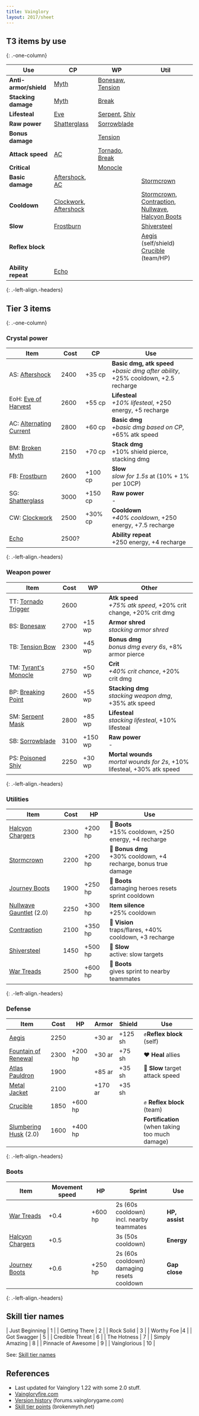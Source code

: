 ```yaml
---
title: Vainglory
layout: 2017/sheet
---
```


## T3 items by use
{: .-one-column}

| Use                   | CP                                | WP                           | Util                                                                           |
| ---                   | ---                               | ---                          | ---                                                                            |
| __Anti-armor/shield__ | [Myth][BM]                        | [Bonesaw][BS], [Tension][TB] |                                                                                |
| __Stacking damage__   | [Myth][BM]                        | [Break][BP]                  |                                                                                |
| __Lifesteal__         | [Eve][Eve]                        | [Serpent][SM], [Shiv][PS]    |                                                                                |
| __Raw power__         | [Shatterglass][SG]                | [Sorrowblade][SB]            |                                                                                |
| __Bonus damage__      |                                   | [Tension][TB]                |                                                                                |
| __Attack speed__      | [AC][AC]                          | [Tornado][TT], [Break][BP]   |                                                                                |
| __Critical__          |                                   | [Monocle][TM]                |                                                                                |
| __Basic damage__      | [Aftershock][AS], [AC][AC]        |                              | [Stormcrown][SC]                                                               |
| __Cooldown__          | [Clockwork][CW], [Aftershock][AS] |                              | [Stormcrown][SC], [Contraption][Con], [Nullwave][Null], [Halcyon Boots][HBoot] |
| __Slow__              | [Frostburn][FB]                   |                              | [Shiversteel][SS]                                                              |
| __Reflex block__      |                                   |                              | [Aegis][Aegis] (self/shield) <br> [Crucible][Cru] (team/HP)                    |
| __Ability repeat__    | [Echo][Echo]                      |                              |                                                                                |
{: .-left-align.-headers}

## Tier 3 items
{: .-one-column}

### Crystal power

| Item                          | Cost  | CP      | Use                                                                                    |
| ----                          | ---   | ---     | ---                                                                                    |
| AS: [Aftershock][AS]          | 2400  | +35 cp  | __Basic dmg, atk speed__ <br> *+basic dmg after ability*, +25% cooldown, +2.5 recharge |
| EoH: [Eve of Harvest][Eve]    | 2600  | +55 cp  | __Lifesteal__            <br> *+10% lifesteal*, +250 energy, +5 recharge               |
| AC: [Alternating Current][AC] | 2800  | +60 cp  | __Basic dmg__            <br> *+basic dmg based on CP*, +65% atk speed                 |
| BM: [Broken Myth][BM]         | 2150  | +70 cp  | __Stack dmg__            <br> +10% shield pierce, stacking dmg                         |
| FB: [Frostburn][FB]           | 2600  | +100 cp | __Slow__                 <br> *slow for 1.5s* at (10% + 1% per 10CP)                   |
| SG: [Shatterglass][SG]        | 3000  | +150 cp | __Raw power__            <br> -                                                        |
| CW: [Clockwork][CW]           | 2500  | +30% cp | __Cooldown__             <br> *+40% cooldown*, +250 energy, +7.5 recharge              |
| [Echo][Echo]                  | 2500? |         | __Ability repeat__       <br> +250 energy, +4 recharge                                 |
{: .-left-align.-headers}

[AS]: http://www.vaingloryfire.com/vainglory/wiki/items/aftershock
[AC]: http://www.vaingloryfire.com/vainglory/wiki/items/alternating-current
[Eve]: http://www.vaingloryfire.com/vainglory/wiki/items/eve-of-harvest
[SG]: http://www.vaingloryfire.com/vainglory/wiki/items/shatterglass
[BM]: http://www.vaingloryfire.com/vainglory/wiki/items/broken-myth
[CW]: http://www.vaingloryfire.com/vainglory/wiki/items/clockwork
[FB]: http://www.vaingloryfire.com/vainglory/wiki/items/frostburn
[Echo]: http://www.vaingloryfire.com/vainglory/wiki/items/echo

### Weapon power

| Item                       | Cost | WP      | Other                                                                         |
| ----                       | ---  | ---     | ---                                                                           |
| TT: [Tornado Trigger][TT]  | 2600 |         | __Atk speed__    <br> *+75% atk speed*, +20% crit change, +20% crit dmg       |
| BS: [Bonesaw][BS]          | 2700 | +15 wp  | __Armor shred__  <br> *stacking armor shred*                                  |
| TB: [Tension Bow][TB]      | 2300 | +45 wp  | __Bonus dmg__    <br> *bonus dmg every 6s*, +8% armor pierce                  |
| TM: [Tyrant's Monocle][TM] | 2750 | +50 wp  | __Crit__         <br> *+40% crit chance*, +20% crit dmg                       |
| BP: [Breaking Point][BP]   | 2600 | +55 wp  | __Stacking dmg__ <br> *stacking weapon dmg*, +35% atk speed                   |
| SM: [Serpent Mask][SM]     | 2800 | +85 wp  | __Lifesteal__    <br> *stacking lifesteal*, +10% lifesteal                    |
| SB: [Sorrowblade][SB]      | 3100 | +150 wp | __Raw power__    <br> -                                                       |
| PS: [Poisoned Shiv][PS]    | 2250 | +30 wp  | __Mortal wounds__ <br> *mortal wounds for 2s*, +10% lifesteal, +30% atk speed |
{: .-left-align.-headers}

[BS]: http://www.vaingloryfire.com/vainglory/wiki/items/bonesaw
[BP]: http://www.vaingloryfire.com/vainglory/wiki/items/breaking-point
[SM]: http://www.vaingloryfire.com/vainglory/wiki/items/serpent-mask
[SB]: http://www.vaingloryfire.com/vainglory/wiki/items/sorrowblade
[TB]: http://www.vaingloryfire.com/vainglory/wiki/items/tension-bow
[TT]: http://www.vaingloryfire.com/vainglory/wiki/items/tornado-trigger
[TM]: http://www.vaingloryfire.com/vainglory/wiki/items/tyrants-monocle
[PS]: http://www.vaingloryfire.com/vainglory/wiki/items/poisoned-shiv

### Utilities

| Item                            | Cost | HP      | Use                                                                 |
| ---                             | ---  | ---     | ---                                                                 |
| [Halcyon Chargers][HBoot]       | 2300 | +200 hp | 👟 __Boots__     <br> +15% cooldown, +250 energy, +4 recharge       |
| [Stormcrown][SC]                | 2200 | +200 hp | 🔴 __Bonus dmg__ <br> +30% cooldown, +4 recharge, bonus true damage |
| [Journey Boots][JBoot]          | 1900 | +250 hp | 👟 __Boots__     <br> damaging heroes resets sprint cooldown        |
| [Nullwave Gauntlet][Null] (2.0) | 2250 | +300 hp | __Item silence__ <br> +25% cooldown                                 |
| [Contraption][Con]              | 2100 | +350 hp | 👀 __Vision__    <br> traps/flares, +40% cooldown, +3 recharge      |
| [Shiversteel][SS]               | 1450 | +500 hp | 🐌 __Slow__      <br> active: slow targets                          |
| [War Treads][WBoot]             | 2500 | +600 hp | 👟 __Boots__     <br> gives sprint to nearby teammates              |
{: .-left-align.-headers}

### Defense

| Item                            | Cost | HP      | Armor   | Shield  | Use                                             |
| ---                             | ---  | ---     | ---     | ---     | ---                                             |
| [Aegis][Aegis]                  | 2250 |         | +30 ar  | +125 sh | ✊__Reflex block__ (self)                       |
| [Fountain of Renewal][Fountain] | 2300 | +200 hp | +30 ar  | +75 sh  | ❤ __Heal__ allies                               |
| [Atlas Pauldron][Atlas]         | 1900 |         | +85 ar  | +35 sh  | 🐌 __Slow__ target attack speed                 |
| [Metal Jacket][Metal]           | 2100 |         | +170 ar | +35 sh  |                                                 |
| [Crucible][Cru]                 | 1850 | +600 hp |         |         | ✊ __Reflex block__ (team)                      |
| [Slumbering Husk][Husk] (2.0)   | 1600 | +400 hp |         |         | __Fortification__ (when taking too much damage) |
{: .-left-align.-headers}

[Fountain]: http://www.vaingloryfire.com/vainglory/wiki/items/fountain-of-renewal
[Cru]: http://www.vaingloryfire.com/vainglory/wiki/items/aegis
[Aegis]: http://www.vaingloryfire.com/vainglory/wiki/items/aegis
[Atlas]: http://www.vaingloryfire.com/vainglory/wiki/items/atlas-pauldron
[Metal]: http://www.vaingloryfire.com/vainglory/wiki/items/metal-jacket
[Husk]: http://www.vaingloryfire.com/vainglory/wiki/items/slumbering-husk
[Null]: http://www.vaingloryfire.com/vainglory/wiki/items/nullwave-gauntlet

### Boots

| Item                      | Movement speed | HP      | Sprint                                          | Use            |
| ---                       | ---            | ---     | ---                                             | ---            |
| [War Treads][WBoot]       | +0.4           | +600 hp | 2s (60s cooldown) <br> incl. nearby teammates   | __HP, assist__ |
| [Halcyon Chargers][HBoot] | +0.5           |         | 3s (50s cooldown)                               | __Energy__     |
| [Journey Boots][JBoot]    | +0.6           | +250 hp | 2s (60s cooldown) <br> damaging resets cooldown | __Gap close__  |
{: .-left-align.-headers}

[Con]: http://www.vaingloryfire.com/vainglory/wiki/items/contraption
[HBoot]: http://www.vaingloryfire.com/vainglory/wiki/items/halcyon-chargers
[WBoot]: http://www.vaingloryfire.com/vainglory/wiki/items/war-treads
[JBoot]: http://www.vaingloryfire.com/vainglory/wiki/items/journey-boots
[SC]: http://www.vaingloryfire.com/vainglory/wiki/items/stormcrown
[SS]: http://www.vaingloryfire.com/vainglory/wiki/items/shiversteel

## Skill tier names

| Just Beginning | 1 |
| Getting There | 2 |
| Rock Solid | 3 |
| Worthy Foe |4 |
| Got Swagger | 5 |
| Credible Threat | 6 |
| The Hotness | 7 |
| Simply Amazing | 8 |
| Pinnacle of Awesome | 9 |
| Vainglorious | 10 |

See: [Skill tier names](http://www.vaingloryfire.com/vainglory/forum/general-discussion/bronze-silver-gold-rankings-5312)

## References

- Last updated for Vainglory 1.22 with some 2.0 stuff.
- [Vaingloryfire.com](http://www.vaingloryfire.com/)
- [Version history](http://forums.vainglorygame.com/index.php?threads/41129/) (forums.vainglorygame.com)
- [Skill tier points](http://brokenmyth.net/skill-tier-point-far-next-tier/#more-10043) (brokenmyth.net)
